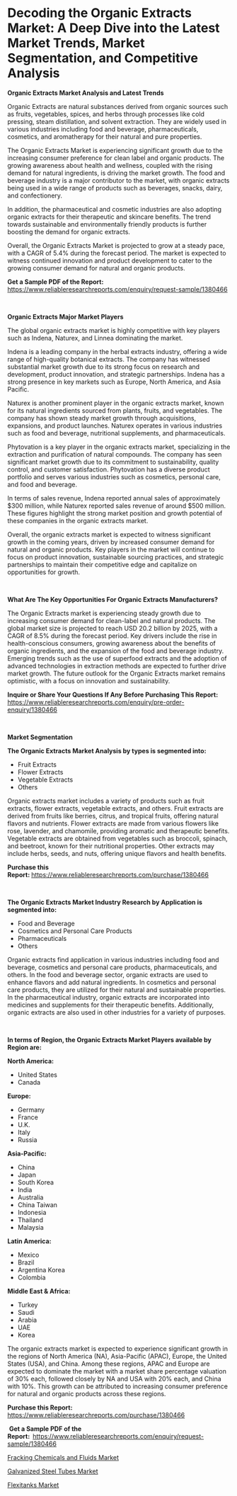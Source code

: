<p><h1>Decoding the Organic Extracts Market: A Deep Dive into the Latest Market Trends, Market Segmentation, and Competitive Analysis</h1></p><p><strong>Organic Extracts Market Analysis and Latest Trends</strong></p>
<p><p>Organic Extracts are natural substances derived from organic sources such as fruits, vegetables, spices, and herbs through processes like cold pressing, steam distillation, and solvent extraction. They are widely used in various industries including food and beverage, pharmaceuticals, cosmetics, and aromatherapy for their natural and pure properties.</p><p>The Organic Extracts Market is experiencing significant growth due to the increasing consumer preference for clean label and organic products. The growing awareness about health and wellness, coupled with the rising demand for natural ingredients, is driving the market growth. The food and beverage industry is a major contributor to the market, with organic extracts being used in a wide range of products such as beverages, snacks, dairy, and confectionery.</p><p>In addition, the pharmaceutical and cosmetic industries are also adopting organic extracts for their therapeutic and skincare benefits. The trend towards sustainable and environmentally friendly products is further boosting the demand for organic extracts.</p><p>Overall, the Organic Extracts Market is projected to grow at a steady pace, with a CAGR of 5.4% during the forecast period. The market is expected to witness continued innovation and product development to cater to the growing consumer demand for natural and organic products.</p></p>
<p><strong>Get a Sample PDF of the Report:&nbsp;</strong> <a href="https://www.reliableresearchreports.com/enquiry/request-sample/1380466">https://www.reliableresearchreports.com/enquiry/request-sample/1380466</a></p>
<p>&nbsp;</p>
<p><strong>Organic Extracts Major Market Players</strong></p>
<p><p>The global organic extracts market is highly competitive with key players such as Indena, Naturex, and Linnea dominating the market. </p><p>Indena is a leading company in the herbal extracts industry, offering a wide range of high-quality botanical extracts. The company has witnessed substantial market growth due to its strong focus on research and development, product innovation, and strategic partnerships. Indena has a strong presence in key markets such as Europe, North America, and Asia Pacific.</p><p>Naturex is another prominent player in the organic extracts market, known for its natural ingredients sourced from plants, fruits, and vegetables. The company has shown steady market growth through acquisitions, expansions, and product launches. Naturex operates in various industries such as food and beverage, nutritional supplements, and pharmaceuticals.</p><p>Phytovation is a key player in the organic extracts market, specializing in the extraction and purification of natural compounds. The company has seen significant market growth due to its commitment to sustainability, quality control, and customer satisfaction. Phytovation has a diverse product portfolio and serves various industries such as cosmetics, personal care, and food and beverage.</p><p>In terms of sales revenue, Indena reported annual sales of approximately $300 million, while Naturex reported sales revenue of around $500 million. These figures highlight the strong market position and growth potential of these companies in the organic extracts market.</p><p>Overall, the organic extracts market is expected to witness significant growth in the coming years, driven by increased consumer demand for natural and organic products. Key players in the market will continue to focus on product innovation, sustainable sourcing practices, and strategic partnerships to maintain their competitive edge and capitalize on opportunities for growth.</p></p>
<p>&nbsp;</p>
<p><strong>What Are The Key Opportunities For Organic Extracts Manufacturers?</strong></p>
<p><p>The Organic Extracts market is experiencing steady growth due to increasing consumer demand for clean-label and natural products. The global market size is projected to reach USD 20.2 billion by 2025, with a CAGR of 8.5% during the forecast period. Key drivers include the rise in health-conscious consumers, growing awareness about the benefits of organic ingredients, and the expansion of the food and beverage industry. Emerging trends such as the use of superfood extracts and the adoption of advanced technologies in extraction methods are expected to further drive market growth. The future outlook for the Organic Extracts market remains optimistic, with a focus on innovation and sustainability.</p></p>
<p><strong>Inquire or Share Your Questions If Any Before Purchasing This Report:</strong> <a href="https://www.reliableresearchreports.com/enquiry/pre-order-enquiry/1380466">https://www.reliableresearchreports.com/enquiry/pre-order-enquiry/1380466</a></p>
<p>&nbsp;</p>
<p><strong>Market Segmentation</strong></p>
<p><strong>The Organic Extracts Market Analysis by types is segmented into:</strong></p>
<p><ul><li>Fruit Extracts</li><li>Flower Extracts</li><li>Vegetable Extracts</li><li>Others</li></ul></p>
<p><p>Organic extracts market includes a variety of products such as fruit extracts, flower extracts, vegetable extracts, and others. Fruit extracts are derived from fruits like berries, citrus, and tropical fruits, offering natural flavors and nutrients. Flower extracts are made from various flowers like rose, lavender, and chamomile, providing aromatic and therapeutic benefits. Vegetable extracts are obtained from vegetables such as broccoli, spinach, and beetroot, known for their nutritional properties. Other extracts may include herbs, seeds, and nuts, offering unique flavors and health benefits.</p></p>
<p><strong>Purchase this Report:&nbsp;</strong><a href="https://www.reliableresearchreports.com/purchase/1380466">https://www.reliableresearchreports.com/purchase/1380466</a></p>
<p>&nbsp;</p>
<p><strong>The Organic Extracts Market Industry Research by Application is segmented into:</strong></p>
<p><ul><li>Food and Beverage</li><li>Cosmetics and Personal Care Products</li><li>Pharmaceuticals</li><li>Others</li></ul></p>
<p><p>Organic extracts find application in various industries including food and beverage, cosmetics and personal care products, pharmaceuticals, and others. In the food and beverage sector, organic extracts are used to enhance flavors and add natural ingredients. In cosmetics and personal care products, they are utilized for their natural and sustainable properties. In the pharmaceutical industry, organic extracts are incorporated into medicines and supplements for their therapeutic benefits. Additionally, organic extracts are also used in other industries for a variety of purposes.</p></p>
<p>&nbsp;</p>
<p><strong>In terms of Region, the Organic Extracts Market Players available by Region are:</strong></p>
<p>
    <p> <strong> North America: </strong>
        <ul>
            <li>United States</li>
            <li>Canada</li>
        </ul>
        </p> 
    <p> <strong> Europe: </strong>
        <ul>
            <li>Germany</li>
            <li>France</li>
            <li>U.K.</li>
            <li>Italy</li>
            <li>Russia</li>
        </ul>
        </p> 
    <p> <strong> Asia-Pacific: </strong>
        <ul>
            <li>China</li>
            <li>Japan</li>
            <li>South Korea</li>
            <li>India</li>
            <li>Australia</li>
            <li>China Taiwan</li>
            <li>Indonesia</li>
            <li>Thailand</li>
            <li>Malaysia</li>
        </ul>
        </p> 
    <p> <strong> Latin America: </strong>
        <ul>
            <li>Mexico</li>
            <li>Brazil</li>
            <li>Argentina Korea</li>
            <li>Colombia</li>
        </ul>
        </p> 
    <p> <strong> Middle East & Africa: </strong>
        <ul>
            <li>Turkey</li>
            <li>Saudi</li>
            <li>Arabia</li>
            <li>UAE</li>
            <li>Korea</li>
        </ul>
    </p>
    </p>
<p><p>The organic extracts market is expected to experience significant growth in the regions of North America (NA), Asia-Pacific (APAC), Europe, the United States (USA), and China. Among these regions, APAC and Europe are expected to dominate the market with a market share percentage valuation of 30% each, followed closely by NA and USA with 20% each, and China with 10%. This growth can be attributed to increasing consumer preference for natural and organic products across these regions.</p></p>
<p><strong>Purchase this Report: </strong><a href="https://www.reliableresearchreports.com/purchase/1380466">https://www.reliableresearchreports.com/purchase/1380466</a></p>
<p>&nbsp;<strong>Get a Sample PDF of the Report:&nbsp;&nbsp;</strong><a href="https://www.reliableresearchreports.com/enquiry/request-sample/1380466">https://www.reliableresearchreports.com/enquiry/request-sample/1380466</a></p>
<p><strong></strong></p>
<p><p><a href="https://github.com/dx0328/Market-Research-Report-List-1/blob/main/fracking-chemicals-and-fluids-market.md">Fracking Chemicals and Fluids Market</a></p><p><a href="https://github.com/Glendatilghmankmgz0rbhwpy/Market-Research-Report-List-1/blob/main/galvanized-steel-tubes-market.md">Galvanized Steel Tubes Market</a></p><p><a href="https://github.com/juancolorado15/Market-Research-Report-List-1/blob/main/flexitanks-market.md">Flexitanks Market</a></p></p>
